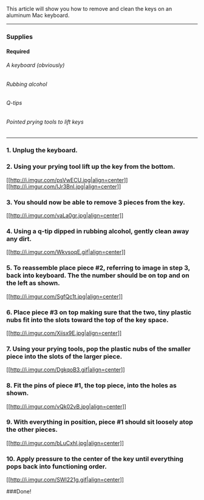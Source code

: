 This article will show you how to remove and clean the keys on an aluminum Mac keyboard.

***

### Supplies
#### Required
###### A keyboard (obviously) 
###### Rubbing alcohol
###### Q-tips
###### Pointed prying tools to lift keys

***
### 1. Unplug the keyboard.
### 2. Using your prying tool lift up the key from the bottom.

   [[http://i.imgur.com/psVwECU.jpg|align=center]]  
   [[http://i.imgur.com/IJr3BnI.jpg|align=center]]

### 3. You should now be able to remove 3 pieces from the key.

   [[http://i.imgur.com/vaLa0gr.jpg|align=center]]

### 4. Using a q-tip dipped in rubbing alcohol, gently clean away any dirt.

   [[http://i.imgur.com/WkvsoqE.gif|align=center]]

### 5. To reassemble place piece #2, referring to image in step 3, back into keyboard. The the number should be on top and on the left as shown.

   [[http://i.imgur.com/SgfQc1t.jpg|align=center]]

### 6. Place piece #3 on top making sure that the two, tiny plastic nubs fit into the slots toward the top of the key space.

   [[http://i.imgur.com/Xiisx9E.jpg|align=center]]

### 7. Using your prying tools, pop the plastic nubs of the smaller piece into the slots of the larger piece.

   [[http://i.imgur.com/DgkqoB3.gif|align=center]]

### 8. Fit the pins of piece #1, the top piece, into the holes as shown.

   [[http://i.imgur.com/vQk02vB.jpg|align=center]]

### 9. With everything in position, piece #1 should sit loosely atop the other pieces.

   [[http://i.imgur.com/bLuCxhl.jpg|align=center]]

### 10. Apply pressure to the center of the key until everything pops back into functioning order.

   [[http://i.imgur.com/SWI221g.gif|align=center]]

###Done!



